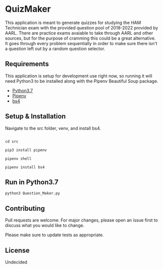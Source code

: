 # QuizMaker
This application is meant to generate quizzes for studying the HAM Technician exam with the provided question pool of 2018-2022 provided by AARL. There are practice exams avaiable to take through AARL and other sources, but for the purpose of cramming this could be a great alternative. It goes through every problem sequentially in order to make sure there isn't a question left out by a random question selector. 


## Requirements
This application is setup for development use right now, so running it will need Python3 to be installed along with the Pipenv Beautiful Soup package.

- [Python3.7](https://www.python.org/downloads/release/python-370/)
- [Pipenv](https://pypi.org/project/pipenv/)
- [bs4](https://pypi.org/project/beautifulsoup4/)


## Setup & Installation
Navigate to the src folder, venv, and install bs4.

```shell

cd src

pip3 install pipenv

pipenv shell

pipenv install bs4
```

## Run in Python3.7
```shell
python3 Question_Maker.py
```

## Contributing
Pull requests are welcome. For major changes, please open an issue first to discuss what you would like to change.

Please make sure to update tests as appropriate.

## License
Undecided
